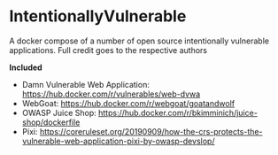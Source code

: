 # IntentionallyVulnerable
A docker compose of a number of open source intentionally vulnerable applications.
Full credit goes to the respective authors

**Included**
* Damn Vulnerable Web Application: https://hub.docker.com/r/vulnerables/web-dvwa
* WebGoat: https://hub.docker.com/r/webgoat/goatandwolf
* OWASP Juice Shop: https://hub.docker.com/r/bkimminich/juice-shop/dockerfile
* Pixi: https://coreruleset.org/20190909/how-the-crs-protects-the-vulnerable-web-application-pixi-by-owasp-devslop/
